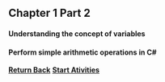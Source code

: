## Chapter 1 Part 2

#### Understanding the concept of variables

#### Perform simple arithmetic operations in C#

[**Return Back**](https://github.com/TezadaConnect/csharp-godot-training-arc/blob/main/phase-1/chapter-1/chapter_1_docu_part_1.md) [**Start Ativities**](https://github.com/TezadaConnect/csharp-godot-training-arc/blob/main/phase-1/chapter-1/chapter_1_docu_activities.md)
